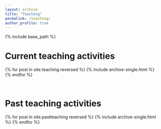 ```yaml
---
layout: archive
title: "Teaching"
permalink: /teaching/
author_profile: true
---
```


{% include base_path %}

Current teaching activities
======

{% for post in site.teaching reversed %}
  {% include archive-single.html %}
{% endfor %}

<br>

Past teaching activities
======

{% for post in site.pastteaching reversed %}
  {% include archive-single.html %}
{% endfor %}
